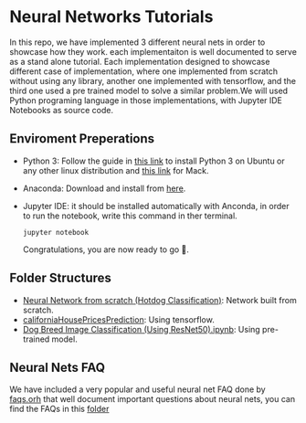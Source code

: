 # Neural Networks Tutorials
In this repo, we have implemented 3 different neural nets in order to showcase how they work. each implementaiton is well documented to serve as a stand alone tutorial. Each implementation designed to showcase different case of implementation, where one implemented from scratch without using any library, another one implemented with tensorflow, and the third one used a pre trained model to solve a similar problem.We will used Python programing language in those implementations, with Jupyter IDE Notebooks as source code.


## Enviroment Preperations
- Python 3: Follow the guide in [this link](http://docs.python-guide.org/en/latest/starting/install3/linux/) to install Python 3 on Ubuntu or any other linux distribution and [this link](http://docs.python-guide.org/en/latest/starting/install3/osx/) for Mack.
- Anaconda: Download and install from [here](https://www.anaconda.com/download/).
- Jupyter IDE: it should be installed automatically with Anconda, in order to run the notebook, write this command in ther terminal.
  ```
  jupyter notebook
  ```
  
  Congratulations, you are now ready to go 👏.
  
  
## Folder Structures
  - [Neural Network from scratch (Hotdog Classification)](https://github.com/BeTechLabs/Neural-Networks-Tutorials/tree/master/Neural%20Network%20from%20scratch%20(Hotdog%20Classification)): Network built from scratch.
  - [californiaHousePricesPrediction](https://github.com/BeTechLabs/Neural-Networks-Tutorials/tree/master/californiaHousePricesPrediction): Using tensorflow.
  - [Dog Breed Image Classification (Using ResNet50).ipynb](https://github.com/BeTechLabs/Neural-Networks-Tutorials/tree/master/Dog%20Breed%20Image%20Classification%20(Using%20ResNet50).ipynb): Using pre-trained model.
  
## Neural Nets FAQ
We have included a very popular and useful neural net FAQ done by [faqs.orh](http://www.faqs.org/faqs/ai-faq/neural-nets/) that well document important questions about neural nets, you can find the FAQs in this [folder](https://github.com/BeTechLabs/Neural-Networks-Tutorials/tree/master/FAQs)
